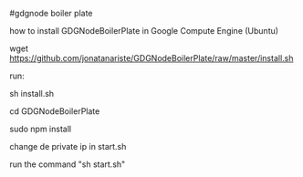 #gdgnode boiler plate

how to install GDGNodeBoilerPlate in Google Compute Engine (Ubuntu)

wget https://github.com/jonatanariste/GDGNodeBoilerPlate/raw/master/install.sh

run:

sh install.sh

cd GDGNodeBoilerPlate

sudo npm install

change de private ip in start.sh

run the command "sh start.sh"
